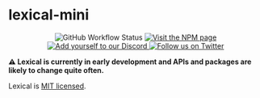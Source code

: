 # lexical-mini

<p align="center">
  <img alt="GitHub Workflow Status" src="https://img.shields.io/github/workflow/status/facebook/lexical/Lexical%20Tests">
  <a href="https://www.npmjs.com/package/lexical">
    <img alt="Visit the NPM page" src="https://img.shields.io/npm/v/lexical"> 
  </a>
  <a href="https://discord.gg/KmG4wQnnD9">
    <img alt="Add yourself to our Discord" src="https://img.shields.io/discord/953974421008293909">
  </a>
  <a href="https://twitter.com/intent/follow?screen_name=lexicaljs">
    <img alt="Follow us on Twitter" src="https://img.shields.io/twitter/follow/lexicaljs?style=social">
  </a>
</p>

**⚠️ Lexical is currently in early development and APIs and packages are likely to change quite often.**

Lexical is [MIT licensed](./LICENSE).

